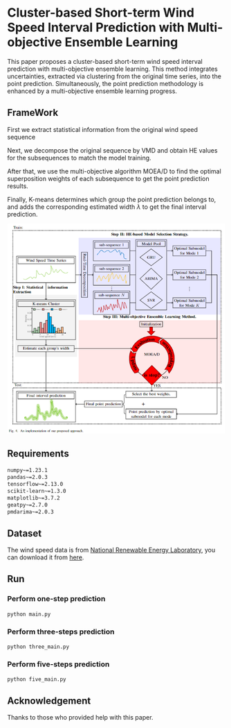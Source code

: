 # Cluster-based Short-term Wind Speed Interval Prediction with Multi-objective Ensemble Learning

This paper proposes a cluster-based short-term wind speed interval prediction with multi-objective ensemble learning. This method integrates uncertainties, extracted via clustering from the original time series, into the point prediction. Simultaneously, the point prediction methodology is enhanced by a multi-objective ensemble learning progress.

## FrameWork

First we extract statistical information from the original wind speed sequence

Next, we decompose the original sequence by VMD and obtain HE values for the subsequences to match the model training.

After that, we use the multi-objective algorithm MOEA/D to find the optimal superposition weights of each subsequence to get the point prediction results.

Finally, K-means determines which group the point prediction belongs to, and adds the corresponding estimated width $\lambda$ to get the final interval prediction.

<img src=".\images\img.png" style="zoom: 80%;" />



## Requirements

```
numpy~=1.23.1
pandas~=2.0.3
tensorflow~=2.13.0
scikit-learn~=1.3.0
matplotlib~=3.7.2
geatpy~=2.7.0
pmdarima~=2.0.3
```

## Dataset

The wind speed data is from [National Renewable Energy Laboratory](https://www.nrel.gov/wind/data-tools.html), 
you can download it from [here](https://pan.baidu.com/s/1XJf4pzF--bIv3iVlFFh4Gw?pwd=sker).

## Run

### Perform one-step prediction
```
python main.py
```

### Perform three-steps prediction
```
python three_main.py
```

### Perform five-steps prediction
```
python five_main.py
```

## Acknowledgement
Thanks to those who provided help with this paper.